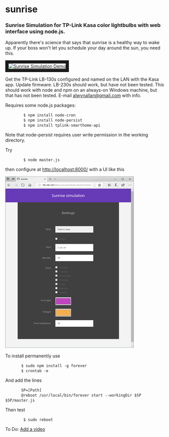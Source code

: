 # sunrise

### Sunrise Simulation for TP-Link Kasa color lightbulbs with web interface using node.js.

Apparently there's science that says that sunrise is a healthy way to wake up. If your boss
 won't let you schedule your day around the sun, you need this.
 
<a href="http://www.youtube.com/watch?feature=player_embedded&v=u5jpNrPbcPU
" target="_blank"><img src="http://img.youtube.com/vi/u5jpNrPbcPU/0.jpg" 
alt="Sunrise Simulation Demo" width="240" height="180" border="10" /></a>

Get the TP-Link LB-130s configured and named on the LAN with the Kasa app. Update firmware.
LB-230s should work, but have not been tested. This should work with node and npm on an
always-on Windows machine, but that has not been tested. E-mail alwynallan@gmail.com with info.

Requires some node.js packages:
```
        $ npm install node-cron
        $ npm install node-persist
        $ npm install tplink-smarthome-api
```
Note that node-persist requires user write permission in the working directory.

Try
```
        $ node master.js
```
then configure at [http://localhost:8000/](http://localhost:8000/) with a UI like this

![User Interface](/Settings.5.png)

To install permanently use
```
       $ sudo npm install -g forever
       $ crontab -e
```
And add the lines
```
       SP=[Path]
       @reboot /usr/local/bin/forever start --workingDir $SP $SP/master.js
```
Then test
```
        $ sudo reboot
```

To Do: [Add a video](https://github.com/adam-p/markdown-here/wiki/Markdown-Cheatsheet#youtube-videos)